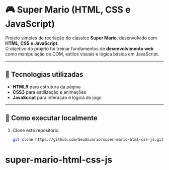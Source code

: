 # 🎮 Super Mario (HTML, CSS e JavaScript)

Projeto simples de recriação do clássico **Super Mario**, desenvolvido com **HTML, CSS e JavaScript**.  
O objetivo do projeto foi treinar fundamentos de **desenvolvimento web** como manipulação de DOM, estilos visuais e lógica básica em JavaScript.

---

## 🚀 Tecnologias utilizadas
- **HTML5** para estrutura da página  
- **CSS3** para estilização e animações  
- **JavaScript** para interação e lógica do jogo
 
---

## 📂 Como executar localmente
1. Clone este repositório:
   ```bash
   git clone https://github.com/SeuUsuario/super-mario-html-css-js.git
# super-mario-html-css-js
